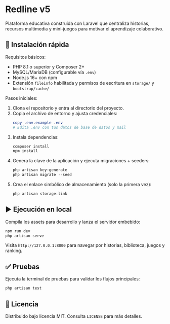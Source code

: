 # Redline v5

Plataforma educativa construida con Laravel que centraliza historias, recursos multimedia y mini‑juegos para motivar el aprendizaje colaborativo.

## 🚀 Instalación rápida

Requisitos básicos:

- PHP 8.1 o superior y Composer 2+
- MySQL/MariaDB (configurable vía `.env`)
- Node.js 16+ con npm
- Extensión `fileinfo` habilitada y permisos de escritura en `storage/` y `bootstrap/cache/`

Pasos iniciales:

1. Clona el repositorio y entra al directorio del proyecto.
2. Copia el archivo de entorno y ajusta credenciales:
	```powershell
	copy .env.example .env
	# Edita .env con tus datos de base de datos y mail
	```
3. Instala dependencias:
	```powershell
	composer install
	npm install
	```
4. Genera la clave de la aplicación y ejecuta migraciones + seeders:
	```powershell
	php artisan key:generate
	php artisan migrate --seed
	```
5. Crea el enlace simbólico de almacenamiento (solo la primera vez):
	```powershell
	php artisan storage:link
	```

## ▶️ Ejecución en local

Compila los assets para desarrollo y lanza el servidor embebido:

```powershell
npm run dev
php artisan serve
```

Visita `http://127.0.0.1:8000` para navegar por historias, biblioteca, juegos y ranking.

## ✅ Pruebas

Ejecuta la terminal de pruebas para validar los flujos principales:

```powershell
php artisan test
```

## 🧾 Licencia

Distribuido bajo licencia MIT. Consulta `LICENSE` para más detalles.
